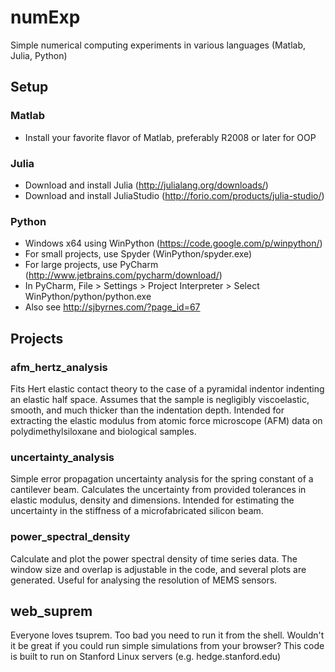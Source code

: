 numExp
================

Simple numerical computing experiments in various languages (Matlab, Julia, Python)

## Setup

### Matlab
- Install your favorite flavor of Matlab, preferably R2008 or later for OOP

### Julia
- Download and install Julia (http://julialang.org/downloads/)
- Download and install JuliaStudio (http://forio.com/products/julia-studio/)

### Python
- Windows x64 using WinPython (https://code.google.com/p/winpython/)
- For small projects, use Spyder (WinPython/spyder.exe)
- For large projects, use PyCharm (http://www.jetbrains.com/pycharm/download/)
- In PyCharm, File > Settings > Project Interpreter > Select WinPython/python/python.exe
- Also see http://sjbyrnes.com/?page_id=67

## Projects

### afm_hertz_analysis
Fits Hert elastic contact theory to the case of a pyramidal indentor indenting an elastic half space. Assumes that the sample is negligibly viscoelastic, smooth, and much thicker than the indentation depth. Intended for extracting the elastic modulus from atomic force microscope (AFM) data on polydimethylsiloxane and biological samples.

### uncertainty_analysis
Simple error propagation uncertainty analysis for the spring constant of a cantilever beam. Calculates the uncertainty from provided tolerances in elastic modulus, density and dimensions. Intended for estimating the uncertainty in the stiffness of a microfabricated silicon beam.

### power_spectral_density
Calculate and plot the power spectral density of time series data. The window size and overlap is adjustable in the code, and several plots are generated. Useful for analysing the resolution of MEMS sensors.

## web_suprem
Everyone loves tsuprem. Too bad you need to run it from the shell. Wouldn't it be great if you could run simple simulations from your browser? This code is built to run on Stanford Linux servers (e.g. hedge.stanford.edu)